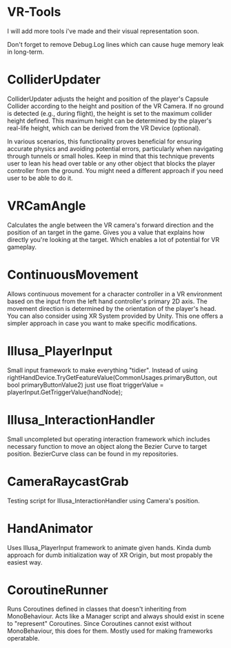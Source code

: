 # VR-Tools


I will add more tools i've made and their visual representation soon.


Don't forget to remove Debug.Log lines which can cause huge memory leak in long-term.

# ColliderUpdater
ColliderUpdater adjusts the height and position of the player's Capsule Collider according to the height and position of the VR Camera. If no ground is detected (e.g., during flight), the height is set to the maximum collider height defined. This maximum height can be determined by the player's real-life height, which can be derived from the VR Device (optional).

In various scenarios, this functionality proves beneficial for ensuring accurate physics and avoiding potential errors, particularly when navigating through tunnels or small holes.
Keep in mind that this technique prevents user to lean his head over table or any other object that blocks the player controller from the ground. You might need a different approach if you need user to be able to do it.

# VRCamAngle
Calculates the angle between the VR camera's forward direction and the position of an target in the game. Gives you a value that explains how directly you're looking at the target. Which enables a lot of potential for VR gameplay.

# ContinuousMovement
Allows continuous movement for a character controller in a VR environment based on the input from the left hand controller's primary 2D axis. The movement direction is determined by the orientation of the player's head. You can also consider using XR System provided by Unity. This one offers a simpler approach in case you want to make specific modifications.

# Illusa_PlayerInput
Small input framework to make everything "tidier". 
Instead of using rightHandDevice.TryGetFeatureValue(CommonUsages.primaryButton, out bool primaryButtonValue2)
just use float triggerValue = playerInput.GetTriggerValue(handNode);

# Illusa_InteractionHandler
Small uncompleted but operating interaction framework which includes necessary function to move an object along the Bezier Curve to target position. BezierCurve class can be found in my repositories. 

# CameraRaycastGrab
Testing script for Illusa_InteractionHandler using Camera's position.

# HandAnimator
Uses Illusa_PlayerInput framework to animate given hands. Kinda dumb approach for dumb initialization way of XR Origin, but most propably the easiest way.

# CoroutineRunner
Runs Coroutines defined in classes that doesn't inheriting from MonoBehaviour. Acts like a Manager script and always should exist in scene to "represent" Coroutines. Since Coroutines cannot exist without MonoBehaviour, this does for them. Mostly used for making frameworks operatable.
